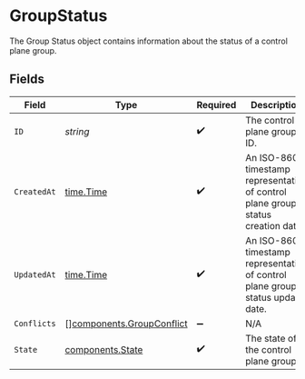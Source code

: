 # GroupStatus

The Group Status object contains information about the status of a control plane group.


## Fields

| Field                                                                             | Type                                                                              | Required                                                                          | Description                                                                       | Example                                                                           |
| --------------------------------------------------------------------------------- | --------------------------------------------------------------------------------- | --------------------------------------------------------------------------------- | --------------------------------------------------------------------------------- | --------------------------------------------------------------------------------- |
| `ID`                                                                              | *string*                                                                          | :heavy_check_mark:                                                                | The control plane group ID.                                                       | 7f9fd312-a987-4628-b4c5-bb4f4fddd5f7                                              |
| `CreatedAt`                                                                       | [time.Time](https://pkg.go.dev/time#Time)                                         | :heavy_check_mark:                                                                | An ISO-8604 timestamp representation of control plane group status creation date. | 2022-11-04T20:10:06.927Z                                                          |
| `UpdatedAt`                                                                       | [time.Time](https://pkg.go.dev/time#Time)                                         | :heavy_check_mark:                                                                | An ISO-8604 timestamp representation of control plane group status update date.   | 2022-11-04T20:10:06.927Z                                                          |
| `Conflicts`                                                                       | [][components.GroupConflict](../../models/components/groupconflict.md)            | :heavy_minus_sign:                                                                | N/A                                                                               |                                                                                   |
| `State`                                                                           | [components.State](../../models/components/state.md)                              | :heavy_check_mark:                                                                | The state of the control plane group.                                             | CONFLICT                                                                          |